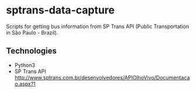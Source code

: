 # sptrans-data-capture
 Scripts for getting bus information from SP Trans API (Public Transportation in São Paulo - Brazil).

## Technologies
* Python3
* SP Trans API http://www.sptrans.com.br/desenvolvedores/APIOlhoVivo/Documentacao.aspx?1
